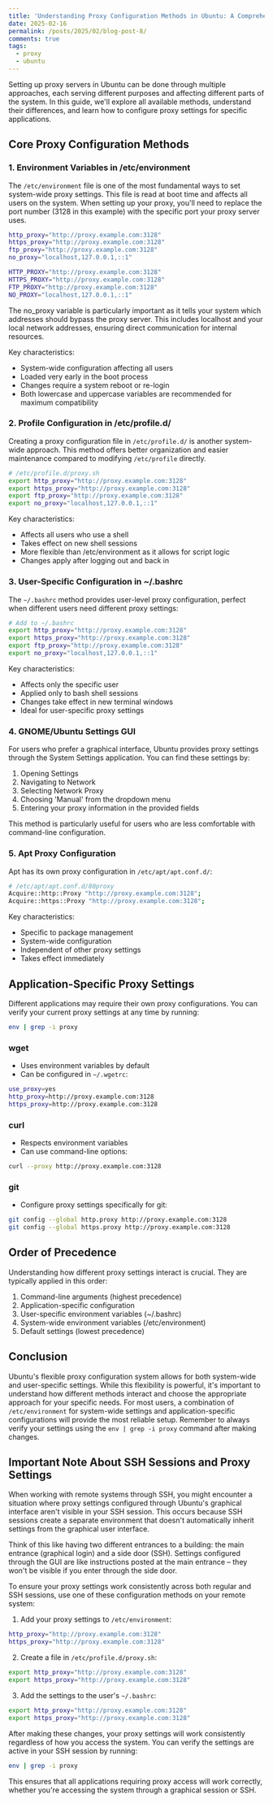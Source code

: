 ```yaml
--- 
title: 'Understanding Proxy Configuration Methods in Ubuntu: A Comprehensive Guide'
date: 2025-02-16
permalink: /posts/2025/02/blog-post-8/
comments: true
tags:
  - proxy
  - ubuntu
---
```


Setting up proxy servers in Ubuntu can be done through multiple approaches, each serving different purposes and affecting different parts of the system. In this guide, we'll explore all available methods, understand their differences, and learn how to configure proxy settings for specific applications.

## Core Proxy Configuration Methods

### 1. Environment Variables in /etc/environment

The `/etc/environment` file is one of the most fundamental ways to set system-wide proxy settings. This file is read at boot time and affects all users on the system. When setting up your proxy, you'll need to replace the port number (3128 in this example) with the specific port your proxy server uses.

```bash
http_proxy="http://proxy.example.com:3128"
https_proxy="http://proxy.example.com:3128"
ftp_proxy="http://proxy.example.com:3128"
no_proxy="localhost,127.0.0.1,::1"

HTTP_PROXY="http://proxy.example.com:3128"
HTTPS_PROXY="http://proxy.example.com:3128"
FTP_PROXY="http://proxy.example.com:3128"
NO_PROXY="localhost,127.0.0.1,::1"
```

The no_proxy variable is particularly important as it tells your system which addresses should bypass the proxy server. This includes localhost and your local network addresses, ensuring direct communication for internal resources.

Key characteristics:
- System-wide configuration affecting all users
- Loaded very early in the boot process
- Changes require a system reboot or re-login
- Both lowercase and uppercase variables are recommended for maximum compatibility

### 2. Profile Configuration in /etc/profile.d/

Creating a proxy configuration file in `/etc/profile.d/` is another system-wide approach. This method offers better organization and easier maintenance compared to modifying `/etc/profile` directly.

```bash
# /etc/profile.d/proxy.sh
export http_proxy="http://proxy.example.com:3128"
export https_proxy="http://proxy.example.com:3128"
export ftp_proxy="http://proxy.example.com:3128"
export no_proxy="localhost,127.0.0.1,::1"
```

Key characteristics:
- Affects all users who use a shell
- Takes effect on new shell sessions
- More flexible than /etc/environment as it allows for script logic
- Changes apply after logging out and back in

### 3. User-Specific Configuration in ~/.bashrc

The `~/.bashrc` method provides user-level proxy configuration, perfect when different users need different proxy settings:

```bash
# Add to ~/.bashrc
export http_proxy="http://proxy.example.com:3128"
export https_proxy="http://proxy.example.com:3128"
export ftp_proxy="http://proxy.example.com:3128"
export no_proxy="localhost,127.0.0.1,::1"
```

Key characteristics:
- Affects only the specific user
- Applied only to bash shell sessions
- Changes take effect in new terminal windows
- Ideal for user-specific proxy settings

### 4. GNOME/Ubuntu Settings GUI

For users who prefer a graphical interface, Ubuntu provides proxy settings through the System Settings application. You can find these settings by:
1. Opening Settings
2. Navigating to Network
3. Selecting Network Proxy
4. Choosing 'Manual' from the dropdown menu
5. Entering your proxy information in the provided fields

This method is particularly useful for users who are less comfortable with command-line configuration.

### 5. Apt Proxy Configuration

Apt has its own proxy configuration in `/etc/apt/apt.conf.d/`:

```bash
# /etc/apt/apt.conf.d/80proxy
Acquire::http::Proxy "http://proxy.example.com:3128";
Acquire::https::Proxy "http://proxy.example.com:3128";
```

Key characteristics:
- Specific to package management
- System-wide configuration
- Independent of other proxy settings
- Takes effect immediately

## Application-Specific Proxy Settings

Different applications may require their own proxy configurations. You can verify your current proxy settings at any time by running:
```bash
env | grep -i proxy
```

### wget
- Uses environment variables by default
- Can be configured in `~/.wgetrc`:
```bash
use_proxy=yes
http_proxy=http://proxy.example.com:3128
https_proxy=http://proxy.example.com:3128
```

### curl
- Respects environment variables
- Can use command-line options:
```bash
curl --proxy http://proxy.example.com:3128
```

### git
- Configure proxy settings specifically for git:
```bash
git config --global http.proxy http://proxy.example.com:3128
git config --global https.proxy http://proxy.example.com:3128
```

## Order of Precedence

Understanding how different proxy settings interact is crucial. They are typically applied in this order:

1. Command-line arguments (highest precedence)
2. Application-specific configuration
3. User-specific environment variables (~/.bashrc)
4. System-wide environment variables (/etc/environment)
5. Default settings (lowest precedence)

## Conclusion

Ubuntu's flexible proxy configuration system allows for both system-wide and user-specific settings. While this flexibility is powerful, it's important to understand how different methods interact and choose the appropriate approach for your specific needs. For most users, a combination of `/etc/environment` for system-wide settings and application-specific configurations will provide the most reliable setup. Remember to always verify your settings using the `env | grep -i proxy` command after making changes.

## Important Note About SSH Sessions and Proxy Settings

When working with remote systems through SSH, you might encounter a situation where proxy settings configured through Ubuntu's graphical interface aren't visible in your SSH session. This occurs because SSH sessions create a separate environment that doesn't automatically inherit settings from the graphical user interface.

Think of this like having two different entrances to a building: the main entrance (graphical login) and a side door (SSH). Settings configured through the GUI are like instructions posted at the main entrance – they won't be visible if you enter through the side door.

To ensure your proxy settings work consistently across both regular and SSH sessions, use one of these configuration methods on your remote system:

1. Add your proxy settings to `/etc/environment`:
```bash
http_proxy="http://proxy.example.com:3128"
https_proxy="http://proxy.example.com:3128"
```

2. Create a file in `/etc/profile.d/proxy.sh`:
```bash
export http_proxy="http://proxy.example.com:3128"
export https_proxy="http://proxy.example.com:3128"
```

3. Add the settings to the user's `~/.bashrc`:
```bash
export http_proxy="http://proxy.example.com:3128"
export https_proxy="http://proxy.example.com:3128"
```

After making these changes, your proxy settings will work consistently regardless of how you access the system. You can verify the settings are active in your SSH session by running:
```bash
env | grep -i proxy
```

This ensures that all applications requiring proxy access will work correctly, whether you're accessing the system through a graphical session or SSH.
